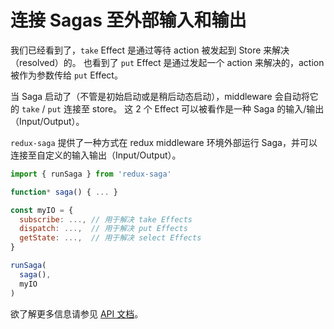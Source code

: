 # 连接 Sagas 至外部输入和输出

我们已经看到了，`take` Effect 是通过等待 action 被发起到 Store 来解决（resolved）的。
也看到了 `put` Effect 是通过发起一个 action 来解决的，action 被作为参数传给 `put` Effect。

当 Saga 启动了（不管是初始启动或是稍后动态启动），middleware 会自动将它的 `take` / `put` 连接至 store。
这 2 个 Effect 可以被看作是一种 Saga 的输入/输出（Input/Output）。

`redux-saga` 提供了一种方式在 redux middleware 环境外部运行 Saga，并可以连接至自定义的输入输出（Input/Output）。

```javascript
import { runSaga } from 'redux-saga'

function* saga() { ... }

const myIO = {
  subscribe: ..., // 用于解决 take Effects
  dispatch: ...,  // 用于解决 put Effects
  getState: ...,  // 用于解决 select Effects
}

runSaga(
  saga(),
  myIO
)
```

欲了解更多信息请参见 [API 文档](http://leonshi.com/redux-saga-in-chinese/docs/api/index.html)。

